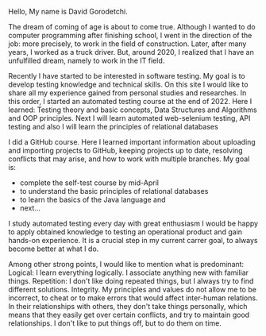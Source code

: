 Hello, 
My name is David Gorodetchi. 

The dream of coming of age is about to come true. Although I wanted to do computer programming after finishing school, 
I went in the direction of the job: more precisely, to work in the field of construction. Later, after many years, 
I worked as a truck driver. 
But, around 2020, I realized that I have an unfulfilled dream, namely to work in the IT field.

Recently I have started to be interested in software testing. My goal is to develop testing knowledge and technical skills.
On this site I would like to share all my experience gained from personal studies and researches.
In this order, I started an automated testing course at the end of 2022.
Here I learned: Testing theory and basic concepts, Data Structures and Algorithms and OOP principles.
Next I will learn automated web-selenium testing, API testing and also I will learn the principles of relational databases

I did a GitHub course. Here I learned important information about uploading and importing projects to GitHub, 
keeping projects up to date, resolving conflicts that may arise, and how to work with multiple branches.
My goal is:
- complete the self-test course by mid-April
- to understand the basic principles of relational databases
- to learn the basics of the Java language and
- next...

I study automated testing every day with great enthusiasm
I would be happy to apply obtained knowledge to testing an operational product and gain hands-on experience. 
It is a crucial step in my current carrer goal, to always become better at what I do.

Among other strong points, I would like to mention what is predominant:
Logical: I learn everything logically. I associate anything new with familiar things.
Repetition: I don't like doing repeated things, but I always try to find different solutions.
Integrity. My principles and values do not allow me to be incorrect, to cheat or to make errors that would affect inter-human relations.
In their relationships with others, they don't take things personally, which means that they easily get over certain conflicts, and try to maintain good relationships.
I don't like to put things off, but to do them on time.
